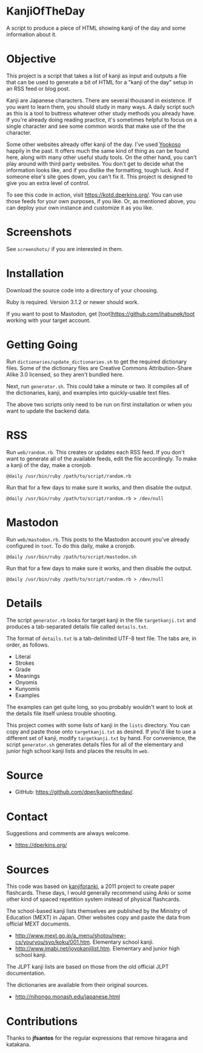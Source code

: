 KanjiOfTheDay
=============

A script to produce a piece of HTML showing kanji of the day and some information about it.


Objective
=========

This project is a script that takes a list of kanji as input and outputs a file that can be used to generate a bit of HTML for a "kanji of the day" setup in an RSS feed or blog post.

Kanji are Japanese characters.  There are several thousand in existence.  If you want to learn them, you should study in many ways.  A daily script such as this is a tool to buttress whatever other study methods you already have.  If you're already doing reading practice, it's sometimes helpful to focus on a single character and see some common words that make use of the the character.

Some other websites already offer kanji of the day.  I've used [Yookoso](http://www.yookoso.com/study/) happily in the past.  It offers much the same kind of thing as can be found here, along with many other useful study tools.  On the other hand, you can't play around with third party websites.  You don't get to decide what the information looks like, and if you dislike the formatting, tough luck.  And if someone else's site goes down, you can't fix it.  This project is designed to give you an extra level of control.

To see this code in action, visit <https://kotd.dperkins.org/>.  You can use those feeds for your own purposes, if you like.  Or, as mentioned above, you can deploy your own instance and customize it as you like.


Screenshots
===========

See `screenshots/` if you are interested in them.


Installation
============

Download the source code into a directory of your choosing.

Ruby is required. Version 3.1.2 or newer should work.

If you want to post to Mastodon, get [toot]<https://github.com/ihabunek/toot> working with your target account.


Getting Going
=============

Run `dictionaries/update_dictionaries.sh` to get the required dictionary files.  Some of the dictionary files are Creative Commons Attribution-Share Alike 3.0 licensed, so they aren't bundled here.

Next, run `generator.sh`. This could take a minute or two. It compiles all of the dictionaries, kanji, and examples into quickly-usable text files.

The above two scripts only need to be run on first installation or when you want to update the backend data.


RSS
===

Run `web/random.rb`. This creates or updates each RSS feed. If you don't want to generate all of the available feeds, edit the file accordingly. To make a kanji of the day, make a cronjob.

    @daily /usr/bin/ruby /path/to/script/random.rb

Run that for a few days to make sure it works, and then disable the output.

    @daily /usr/bin/ruby /path/to/script/random.rb > /dev/null


Mastodon
========

Run `web/mastodon.rb`. This posts to the Mastodon account you've already configured in `toot`. To do this daily, make a cronjob.

    @daily /usr/bin/ruby /path/to/script/mastodon.sh

Run that for a few days to make sure it works, and then disable the output.

    @daily /usr/bin/ruby /path/to/script/random.rb > /dev/null


Details
=======

The script `generator.rb` looks for target kanji in the file `targetkanji.txt` and produces a tab-separated details file called `details.txt`.

The format of `details.txt` is a tab-delimited UTF-8 text file.  The tabs are, in order, as follows.

* Literal
* Strokes
* Grade
* Meanings
* Onyomis
* Kunyomis
* Examples

The examples can get quite long, so you probably wouldn't want to look at the details file itself unless trouble shooting.

This project comes with some lists of kanji in the `lists` directory.  You can copy and paste those onto `targetkanji.txt` as desired.  If you'd like to use a different set of kanji, modify `targetkanji.txt` by hand.  For convenience, the script `generator.sh` generates details files for all of the elementary and junior high school kanji lists and places the results in `web`.


Source
======

* GitHub: <https://github.com/dper/kanjioftheday/>.


Contact
=======

Suggestions and comments are always welcome.

* <https://dperkins.org/>


Sources
=======

This code was based on [kanjiforanki](https://github.com/dper/kanjiforanki), a 2011 project to create paper flashcards. These days, I would generally recommend using Anki or some other kind of spaced repetition system instead of physical flashcards.

The school-based kanji lists themselves are published by the Ministry of Education (MEXT) in Japan.  Other websites copy and paste the data from official MEXT documents.

* <http://www.mext.go.jp/a_menu/shotou/new-cs/youryou/syo/koku/001.htm>.  Elementary school kanji.
* <http://www.imabi.net/joyokanjilist.htm>.  Elementary and junior high school kanji.

The JLPT kanji lists are based on those from the old official JLPT documentation.

The dictionaries are available from their original sources.

* <http://nihongo.monash.edu/japanese.html>


Contributions
=============

Thanks to **jfsantos** for the regular expressions that remove hiragana and katakana.
